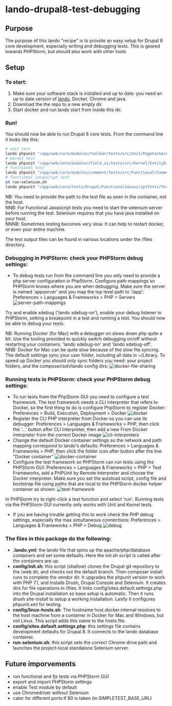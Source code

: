 # lando-drupal8-test-debugging

## Purpose
The purpose of this lando "recipe" is to provide an easy setup for Drupal 8 core development, especially writing and debugging tests. This is geared towards PHPStorm, but should also work with other tools. 

## Setup 

### To start:
1. Make sure your software stack is installed and up to date: you need an up to date version of [lando](https://github.com/lando/lando/releases), Docker, Chrome and java.
2. Download the the repo to a new empty dir.
3. Start docker and run lando start from inside this dir.

### Run!

You should now be able to run Drupal 8 core tests. From the command line it looks like this: 
```bash
# unit test
lando phpunit "/app/web/core/modules/toolbar/tests/src/Unit/PageCache/AllowToolbarPathTest.php"
# kernel test
lando phpunit "/app/web/core/modules/field_ui/tests/src/Kernel/EntityDisplayTest.php"
# functional test
lando phpunit "/app/web/core/modules/comment/tests/src/Functional/CommentAnonymousTest.php"
# functional javascript test
sh run-selenium.sh
lando phpunit "/app/web/core/tests/Drupal/FunctionalJavascriptTests/Tests/JSWebWithWebDriverAssertTest.php"
```
NB: You need to provide the path to the test file as seen in the container, not the host.  
NNB: For Functional Javascript tests you need to start the selenium server before running the test. Selenium requires that you have java installed on your host.  
NNNB: Sometimes testing becomes very slow. It can help to restart docker, or even your entire machine.

The test output files can be found in various locations under the /files directory.

### Debugging in PHPStorm: check your PHPStorm debug settings:
- To debug tests run from the command line you only need to provide a php server configuration in PhpStorm. Configure path mappings so PHPStorm knows where you are when debugging. Make sure the server is named 'appserver' and you map the top level path to '/app': Preferences > Languages & Frameworks > PHP > Servers ![server-path-mappings](README.images/server-path-mappings.png)

Try and enable xdebug ('lando xdebug-on'), enable your debug listener in PHPStorm, setting a breakpoint in a test and running a test. You should now be able to debug your tests. 

NB: Running Docker (for Mac) with a debugger on slows down php quite a bit. Use the tooling provided to quickly switch debugging on/off without restarting your containers: 'lando xdebug-on' and 'lando xdebug-off'.  
NNB: Docker for Mac can be quite slow because of the slow file syncing. The default settings sync your user folder, including all data in ~/Library. To speed up Docker you should only sync folders you need: your project folders, and the composer/ssh/lando config dirs: 
![docker-file-sharing](README.images/docker-file-sharing.png)

### Running tests in PHPStorm: check your PHPStorm debug settings:
- To run tests from the PhpStorm GUI you need to configure a test framework. The test framework needs a CLI interpreter that refers to Docker, so the first thing to do is configure PhpStorm to register Docker: Preferences > Build, Execution, Deployment > Docker ![docker](README.images/docker.png)
- Register the CLI PHP interpreter from Docker so you can use its debugger: Preferences > Languages & Frameworks > PHP, then click the '...' button after CLI Interpreter, then add a new From Docker interpreter from the correct Docker image ![cli-interpreters](README.images/cli-interpreters.png)
- Change the default Docker container settings so the network and path mapping correspond to lando's defaults: Preferences > Languages & Frameworks > PHP, then click the folder icon after button after the line "Docker container" ![docker-container](README.images/docker-container.png)
- Configure the test framework so PHPStorm can run tests using the PHPStorm GUI: Preferences > Languages & Frameworks > PHP > Test Frameworks, add a PHPUnit by Remote Interpreter and choose the Docker interpreter. Make sure you set the autoload script, config file and bootstrap file using paths that are local to the PHPStorm docker helper container as shown: ![test-framework](README.images/test-framework.png)

In PHPStorm try to right-click a test function and select 'run'. Running tests via the PHPStorm GUI currently only works with Unit and Kernel tests.

- If you are having trouble getting this to work check the PHP debug settings, especially the max simultaneous connections: Preferences > Languages & Frameworks > PHP > Debug ![debug](README.images/debug.png)



### The files in this package do the following:
- **.lando.yml**: the lando file that spins up the apache/php/database containers and set some defaults. Here the init.sh script is called after the containers are up.
- **config/init.sh**: this script (shallow) clones the Drupal git repository to the /web dir, and checks out the default branch. Then composer install runs to complete the vendor dir. It upgrades the phpunit version to work with PHP 7.1, and installs Drush, Drupal Console and Selenium. It creates dirs for file operations in /files. It links config/sites.default.settings.php into the Drupal installation so base setup is automatic. Then it runs drush site-install to setup a working installation. Lastly it configures phpunit.xml for testing. 
- **config/linux-hosts.sh**: The hostname host.docker.internal resolves to the host machine from a container in Docker for Mac and Windows, but not Linux. This script adds this name to the hosts file.
- **config/sites.default.settings.php**: this settings file contains development defaults for Drupal 8. It connects to the lando database container.
- **run-selenium.sh**: this script sets the correct Chrome drive path and launches the project-local standalone Selenium server.


## Future imporvements
- run functional and fjs tests via PHPStorm GUI
- export and import PHPStorm settings
- enable Test module by default
- use Chromedriver without Selenium
- cater for different ports if 80 is taken (in SIMPLETEST_BASE_URL)

